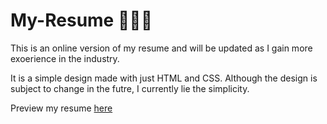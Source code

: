 # My-Resume 💛🧡🤍
<p>This is an online version of my resume and will be updated as I gain more exoerience in the industry.</p>
<p>It is a simple design made with just HTML and CSS. Although the design is subject to change in the futre, I currently lie the simplicity.</p>
<p>Preview my resume <a href='https://chizoba-resume.netlify.app'>here</a></p>
